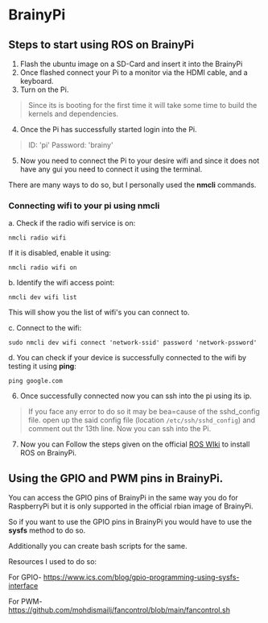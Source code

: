 # BrainyPi

## Steps to start using ROS on BrainyPi

1. Flash the ubuntu image on a SD-Card and insert it into the BrainyPi
2. Once flashed connect your Pi to a monitor via the HDMI cable, and a keyboard.
3. Turn on the Pi.
> Since its is booting for the first time it will take some time to build the kernels and dependencies.
4. Once the Pi has successfully started login into the Pi.
> ID: 'pi'  Password: 'brainy'
5. Now you need to connect the Pi to your desire wifi and since it does not have any gui you need to connect it using the terminal.
  
  There are many ways to do so, but I personally used the **nmcli** commands.
  
  ### Connecting wifi to your pi using **nmcli**
a. Check if the radio wifi service is on:
  ```
  nmcli radio wifi
  ```
  If it is disabled, enable it using:
  ```
  nmcli radio wifi on
  ```
 b. Identify the wifi access point:
  ```
  nmcli dev wifi list
  ```
  This will show you the list of wifi's you can connect to.
  
 c. Connect to the wifi:
  ```
  sudo nmcli dev wifi connect 'network-ssid' password 'network-pssword'
  ```
 d. You can check if your device is successfully connected to the wifi by testing it using **ping**:
  ```
  ping google.com
  ```
  
6. Once successfully connected now you can ssh into the pi using its ip.
> If you face any error to do so it may be bea=cause of the sshd_config file.
open up the said config file (location `/etc/ssh/sshd_config`) and comment out thr 13th line.
Now you can ssh into the Pi.

7. Now you can Follow the steps given on the official [ROS WIki](http://wiki.ros.org/melodic/Installation/Ubuntu) to install ROS on BrainyPi.

## Using the GPIO and PWM pins in BrainyPi.

You can access the GPIO pins of BrainyPi in the same way you do for RaspberryPi but it is only supported in the official rbian image of BrainyPi.

So if you want to use the GPIO pins in BrainyPi you would have to use the **sysfs** method to do so.

Additionally you can create bash scripts for the same.

Resources I used to do so: 

For GPIO- https://www.ics.com/blog/gpio-programming-using-sysfs-interface

For PWM- https://github.com/mohdismailj/fancontrol/blob/main/fancontrol.sh
        
